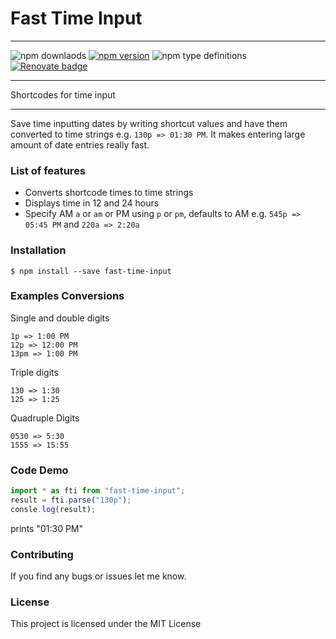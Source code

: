 # Fast Time Input

---

![npm downlaods](https://img.shields.io/npm/dm/fast-time-input.svg?style=for-the-badge)
[![npm version](https://img.shields.io/npm/v/fast-time-input.svg?style=for-the-badge)](https://www.npmjs.com/package/fast-time-input)
![npm type definitions](https://img.shields.io/npm/types/fast-time-input.svg?style=for-the-badge)
[![Renovate badge](https://img.shields.io/badge/renovate-enabled-brightgreen.svg?style=for-the-badge)](https://renovatebot.com/)

---

Shortcodes for time input

---

Save time inputting dates by writing shortcut values and have them converted to time strings e.g. `130p => 01:30 PM`. It makes entering large amount of date entries really fast.

### List of features

- Converts shortcode times to time strings
- Displays time in 12 and 24 hours
- Specify AM `a` or `am` or PM using `p` or `pm`, defaults to AM e.g. `545p => 05:45 PM` and `220a => 2:20a`

### Installation

```shell 
$ npm install --save fast-time-input
```

### Examples Conversions

Single and double digits

```
1p => 1:00 PM
12p => 12:00 PM
13pm => 1:00 PM
```

Triple digits

```
130 => 1:30
125 => 1:25
```

Quadruple Digits

```
0530 => 5:30
1555 => 15:55
```

### Code Demo

```js
import * as fti from "fast-time-input";
result = fti.parse("130p");
consle.log(result);
```

prints "01:30 PM"

### Contributing

If you find any bugs or issues let me know.

### License

This project is licensed under the MIT License
